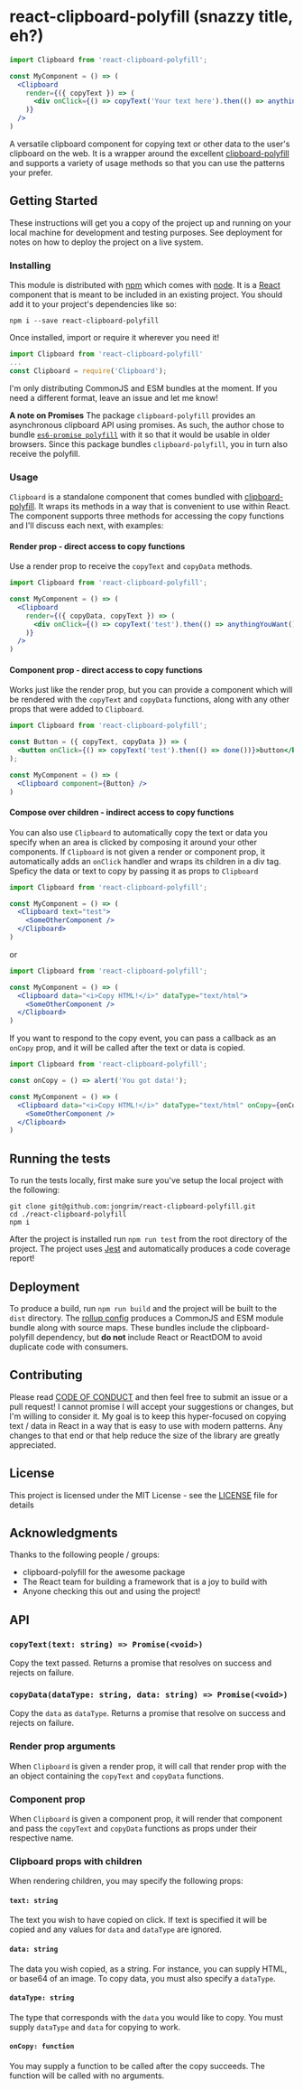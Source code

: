 # react-clipboard-polyfill (snazzy title, eh?)

```jsx
import Clipboard from 'react-clipboard-polyfill';

const MyComponent = () => (
  <Clipboard
    render={({ copyText }) => (
      <div onClick={() => copyText('Your text here').then(() => anythingYouWant())} />
    )}
  />
)
```

A versatile clipboard component for copying text or other data to the user's clipboard on the web. It is a wrapper around the excellent [clipboard-polyfill](https://github.com/lgarron/clipboard-polyfill) and supports a variety of usage methods so that you can use the patterns your prefer.

## Getting Started

These instructions will get you a copy of the project up and running on your local machine for development and testing purposes. See deployment for notes on how to deploy the project on a live system.

### Installing

This module is distributed with [npm](https://npmjs.org) which comes with [node](https://nodejs.org). It is a [React](https://reactjs.org) component that is meant to be included in an existing project. You should add it to your project's dependencies like so:

```
npm i --save react-clipboard-polyfill
```

Once installed, import or require it wherever you need it!

```jsx
import Clipboard from 'react-clipboard-polyfill'
...
const Clipboard = require('Clipboard');
```

I'm only distributing CommonJS and ESM bundles at the moment. If you need a different format, leave an issue and let me know!

**A note on Promises**
The package `clipboard-polyfill` provides an asynchronous clipboard API using promises. As such, the author chose to bundle [`es6-promise polyfill`](https://github.com/stefanpenner/es6-promise) with it so that it would be usable in older browsers. Since this package bundles `clipboard-polyfill`, you in turn also receive the polyfill.

### Usage

`Clipboard` is a standalone component that comes bundled with [clipboard-polyfill](https://github.com/lgarron/clipboard-polyfill). It wraps its methods in a way that is convenient to use within React. The component supports three methods for accessing the copy functions and I'll discuss each next, with examples:

#### Render prop - direct access to copy functions
Use a render prop to receive the `copyText` and `copyData` methods.

```jsx
import Clipboard from 'react-clipboard-polyfill';

const MyComponent = () => (
  <Clipboard
    render={({ copyData, copyText }) => (
      <div onClick={() => copyText('test').then(() => anythingYouWant())} />
    )}
  />
)
```

#### Component prop - direct access to copy functions
Works just like the render prop, but you can provide a component which will be rendered with the `copyText` and `copyData` functions, along with any other props that were added to `Clipboard`.

```jsx
import Clipboard from 'react-clipboard-polyfill';

const Button = ({ copyText, copyData }) => (
  <button onClick={() => copyText('test').then(() => done())}>button</button>
);

const MyComponent = () => (
  <Clipboard component={Button} />
)
```

#### Compose over children - indirect access to copy functions
You can also use `Clipboard` to automatically copy the text or data you specify when an area is clicked by composing it around your other components. If `Clipboard` is not given a render or component prop, it automatically adds an `onClick` handler and wraps its children in a div tag. Speficy the data or text to copy by passing it as props to `Clipboard`

```jsx
import Clipboard from 'react-clipboard-polyfill';

const MyComponent = () => (
  <Clipboard text="test">
    <SomeOtherComponent />
  </Clipboard>
)
```

or

```jsx
import Clipboard from 'react-clipboard-polyfill';

const MyComponent = () => (
  <Clipboard data="<i>Copy HTML!</i>" dataType="text/html">
    <SomeOtherComponent />
  </Clipboard>
)
```

If you want to respond to the copy event, you can pass a callback as an `onCopy` prop, and it will be called after the text or data is copied.

```jsx
import Clipboard from 'react-clipboard-polyfill';

const onCopy = () => alert('You got data!');

const MyComponent = () => (
  <Clipboard data="<i>Copy HTML!</i>" dataType="text/html" onCopy={onCopy}>
    <SomeOtherComponent />
  </Clipboard>
)

```
## Running the tests

To run the tests locally, first make sure you've setup the local project with the following:
```
git clone git@github.com:jongrim/react-clipboard-polyfill.git
cd ./react-clipboard-polyfill
npm i
```

After the project is installed run `npm run test` from the root directory of the project. The project uses [Jest](https://facebook.github.io/jest/) and automatically produces a code coverage report!

## Deployment

To produce a build, run `npm run build` and the project will be built to the `dist` directory. The [rollup config](rollup.config.js) produces a CommonJS and ESM module bundle along with source maps. These bundles include the clipboard-polyfill dependency, but **do not** include React or ReactDOM to avoid duplicate code with consumers.

## Contributing

Please read [CODE OF CONDUCT](CODE_OF_CONDUCT.md) and then feel free to submit an issue or a pull request! I cannot promise I will accept your suggestions or changes, but I'm willing to consider it. My goal is to keep this hyper-focused on copying text / data in React in a way that is easy to use with modern patterns. Any changes to that end or that help reduce the size of the library are greatly appreciated.

## License

This project is licensed under the MIT License - see the [LICENSE](LICENSE) file for details

## Acknowledgments
Thanks to the following people / groups:
* clipboard-polyfill for the awesome package
* The React team for building a framework that is a joy to build with
* Anyone checking this out and using the project!

## API
### `copyText(text: string) => Promise(<void>)`
Copy the text passed. Returns a promise that resolves on success and rejects on failure.
### `copyData(dataType: string, data: string) => Promise(<void>)`
Copy the `data` as `dataType`. Returns a promise that resolve on success and rejects on failure.
### Render prop arguments
When `Clipboard` is given a render prop, it will call that render prop with the an object containing the `copyText` and `copyData` functions.
### Component prop
When `Clipboard` is given a component prop, it will render that component and pass the `copyText` and `copyData` functions as props under their respective name.
### Clipboard props with children
When rendering children, you may specify the following props:
#### `text: string`
The text you wish to have copied on click. If text is specified it will be copied and any values for `data` and `dataType` are ignored.
#### `data: string`
The data you wish copied, as a string. For instance, you can supply HTML, or base64 of an image. To copy data, you must also specify a `dataType`.
#### `dataType: string`
The type that corresponds with the `data` you would like to copy. You must supply `dataType` and `data` for copying to work.
#### `onCopy: function`
You may supply a function to be called after the copy succeeds. The function will be called with no arguments.
